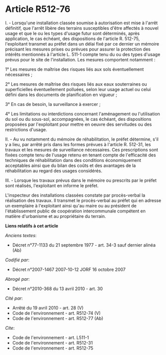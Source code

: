 # Article R512-76

I. - Lorsqu'une installation classée soumise à autorisation est mise à l'arrêt définitif, que l'arrêt libère des terrains
susceptibles d'être affectés à nouvel usage et que le ou les types d'usage futur sont déterminés, après application, le cas
échéant, des dispositions de l'article R. 512-75, l'exploitant transmet au préfet dans un délai fixé par ce dernier un
mémoire précisant les mesures prises ou prévues pour assurer la protection des intérêts mentionnés à l'article L. 511-1
compte tenu du ou des types d'usage prévus pour le site de l'installation. Les mesures comportent notamment :

1° Les mesures de maîtrise des risques liés aux sols éventuellement nécessaires ;

2° Les mesures de maîtrise des risques liés aux eaux souterraines ou superficielles éventuellement polluées, selon leur usage
actuel ou celui défini dans les documents de planification en vigueur ;

3° En cas de besoin, la surveillance à exercer ;

4° Les limitations ou interdictions concernant l'aménagement ou l'utilisation du sol ou du sous-sol, accompagnées, le cas
échéant, des dispositions proposées par l'exploitant pour mettre en oeuvre des servitudes ou des restrictions d'usage.

II. - Au vu notamment du mémoire de réhabilitation, le préfet détermine, s'il y a lieu, par arrêté pris dans les formes
prévues à l'article R. 512-31, les travaux et les mesures de surveillance nécessaires. Ces prescriptions sont fixées compte
tenu de l'usage retenu en tenant compte de l'efficacité des techniques de réhabilitation dans des conditions économiquement
acceptables ainsi que du bilan des coûts et des avantages de la réhabilitation au regard des usages considérés.

III. - Lorsque les travaux prévus dans le mémoire ou prescrits par le préfet sont réalisés, l'exploitant en informe le
préfet.

L'inspecteur des installations classées constate par procès-verbal la réalisation des travaux. Il transmet le procès-verbal
au préfet qui en adresse un exemplaire à l'exploitant ainsi qu'au maire ou au président de l'établissement public de
coopération intercommunale compétent en matière d'urbanisme et au propriétaire du terrain.

**Liens relatifs à cet article**

_Anciens textes_:

  - Décret n°77-1133 du 21 septembre 1977 - art. 34-3 sauf dernier alinéa (Ab)

_Codifié par_:

  - Décret n°2007-1467 2007-10-12 JORF 16 octobre 2007

_Abrogé par_:

  - Décret n°2010-368 du 13 avril 2010 - art. 30

_Cité par_:

  - Arrêté du 19 avril 2010 - art. 28 (V)
  - Code de l'environnement - art. R512-74 (V)
  - Code de l'environnement - art. R512-77 (Ab)

_Cite_:

  - Code de l'environnement - art. L511-1
  - Code de l'environnement - art. R512-31
  - Code de l'environnement - art. R512-75
